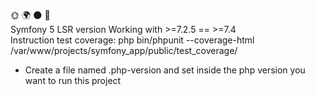 :sun_with_face: :earth_africa: :new_moon: :milky_way:  
Symfony 5 LSR version
Working with >=7.2.5 == >=7.4  
Instruction test coverage: php bin/phpunit --coverage-html /var/www/projects/symfony_app/public/test_coverage/  
- Create a file named .php-version and set inside the php version you want to run this project